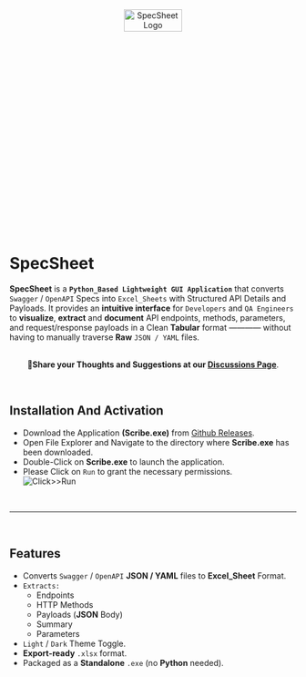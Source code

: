 <div align="center">
   <img src="https://github.com/user-attachments/assets/322f81b8-3629-43bf-bde9-f312df7b5823" alt="SpecSheet Logo" width="45%" height="10%">
</div>

# SpecSheet
**SpecSheet** is a **`Python_Based Lightweight GUI Application`** that converts `Swagger` / `OpenAPI` Specs into `Excel_Sheets` with Structured API Details and Payloads.
It provides an **intuitive interface** for `Developers` and `QA Engineers` to **visualize**, **extract** and **document** API endpoints, methods, parameters, and request/response payloads in a Clean **Tabular** format ———— without having to manually traverse **Raw** `JSON / YAML` files.
<br>
<br>

<div align="center">
  
**📌Share your Thoughts and Suggestions at our [Discussions Page](https://github.com/Yashvant-Chhapwale/SpecSheet-Swagger_To_Excel_Converter/discussions/1)**.
</div>
<br>

## Installation And Activation
- Download the Application **(Scribe.exe)** from [Github Releases](https://github.com/Yashvant-Chhapwale/Scribe_Smart-Notes/releases).
- Open File Explorer and Navigate to the directory where **Scribe.exe** has been downloaded.
- Double-Click on **Scribe.exe** to launch the application.
- Please Click on `Run` to grant the necessary permissions.<br>
  ![Click>>Run](https://github.com/user-attachments/assets/50b946f7-753d-46f4-9669-c9b53d9da1d5)
<br>

---
<br>

## Features
- Converts `Swagger` / `OpenAPI`  **JSON / YAML** files to **Excel_Sheet** Format.
- `Extracts:`
  - Endpoints
  - HTTP Methods
  - Payloads (**JSON** Body)
  - Summary
  - Parameters
- `Light` / `Dark` Theme Toggle.
- **Export-ready** `.xlsx` format.
- Packaged as a **Standalone** `.exe` (no **Python** needed).
<br>



